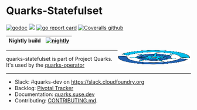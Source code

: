# Quarks-Statefulset

[![godoc](https://godoc.org/code.cloudfoundry.org/quarks-statefulset?status.svg)](https://godoc.org/code.cloudfoundry.org/quarks-statefulset)
[![](https://github.com/cloudfoundry-incubator/quarks-statefulset/workflows/quarks-statefulset-ci/badge.svg?branch=master)](https://github.com/cloudfoundry-incubator/quarks-statefulset/actions?query=branch%3Amaster)
[![go report card](https://goreportcard.com/badge/code.cloudfoundry.org/quarks-statefulset)](https://goreportcard.com/report/code.cloudfoundry.org/quarks-statefulset)
[![Coveralls github](https://img.shields.io/coveralls/github/cloudfoundry-incubator/quarks-statefulset.svg?style=flat)](https://coveralls.io/github/cloudfoundry-incubator/quarks-statefulset?branch=HEAD)

| Nightly build | [![nightly](https://ci.flintstone.cf.cloud.ibm.com/api/v1/teams/quarks/pipelines/cf-operator-nightly/badge)](https://ci.flintstone.cf.cloud.ibm.com/teams/quarks/pipelines/cf-operator-nightly) |
| ------------- | ----------------------------------------------------------------------------------------------------------------------------------------------------------------------------------------------- |

<img align="right" width="200" height="39" src="https://github.com/cloudfoundry-incubator/cf-operator/raw/master/docs/cf-operator-logo.png">

----

quarks-statefulset is part of Project Quarks.
It's used by the [quarks-operator](https://github.com/cloudfoundry-incubator/quarks-operator/)

----


* Slack: #quarks-dev on <https://slack.cloudfoundry.org>
* Backlog: [Pivotal Tracker](https://www.pivotaltracker.com/n/projects/2192232)
* Documentation: [quarks.suse.dev](https://quarks.suse.dev)
* Contributing: [CONTRIBUTING.md](CONTRIBUTING.md).
